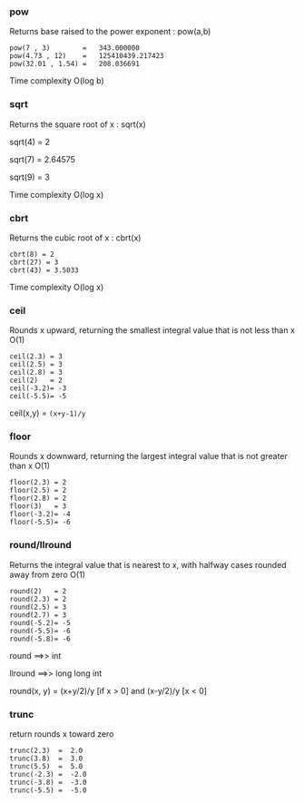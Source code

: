 ### pow 

Returns base raised to the power exponent : pow(a,b)
```
pow(7 , 3)        =   343.000000
pow(4.73 , 12)    =   125410439.217423
pow(32.01 , 1.54) =   208.036691
```
Time complexity O(log b)

### sqrt 

Returns the square root of x : sqrt(x)

sqrt(4) = 2

sqrt(7) = 2.64575

sqrt(9) = 3

Time complexity O(log x)

### cbrt 

Returns the cubic root of x : cbrt(x)
```
cbrt(8) = 2
cbrt(27) = 3
cbrt(43) = 3.5033
```
Time complexity O(log x)

### ceil 

Rounds x upward, returning the smallest integral value that is not less than x   O(1)
```
ceil(2.3) = 3
ceil(2.5) = 3
ceil(2.8) = 3
ceil(2)   = 2
ceil(-3.2)= -3
ceil(-5.5)= -5
```
ceil(x,y) = `(x+y-1)/y`

### floor 

Rounds x downward, returning the largest integral value that is not greater than x   O(1)
```
floor(2.3) = 2
floor(2.5) = 2
floor(2.8) = 2
floor(3)   = 3
floor(-3.2)= -4
floor(-5.5)= -6
```
### round/llround 

Returns the integral value that is nearest to x, with halfway cases rounded away from zero   O(1)
```
round(2)   = 2
round(2.3) = 2
round(2.5) = 3            
round(2.7) = 3   
round(-5.2)= -5
round(-5.5)= -6
round(-5.8)= -6
```
round   ==>> int

llround ==>> long long int

round(x, y) = (x+y/2)/y [if x > 0] and (x-y/2)/y [x < 0]

### trunc

return rounds x toward zero
```
trunc(2.3)  =  2.0
trunc(3.8)  =  3.0
trunc(5.5)  =  5.0
trunc(-2.3) =  -2.0
trunc(-3.8) =  -3.0
trunc(-5.5) =  -5.0
```
